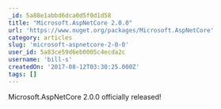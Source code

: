 ```yaml
---
_id: 5a88e1abbd6dca0d5f0d1d58
title: "Microsoft.AspNetCore 2.0.0"
url: 'https://www.nuget.org/packages/Microsoft.AspNetCore'
category: articles
slug: 'microsoft-aspnetcore-2-0-0'
user_id: 5a83ce59d6eb0005c4ecda2c
username: 'bill-s'
createdOn: '2017-08-12T03:30:25.000Z'
tags: []
---
```


Microsoft.AspNetCore 2.0.0 officially released!
